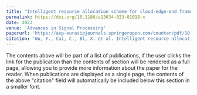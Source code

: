 ```yaml
---
title: "Intelligent resource allocation scheme for cloud-edge-end framework aided multi-source data stream"
permalink: https://doi.org/10.1186/s13634-023-01018-x
date: 2023
venue: 'Advances in Signal Processing'
paperurl: 'https://asp-eurasipjournals.springeropen.com/counter/pdf/10.1186/s13634-023-01018-x.pdf'
citation: 'Wu, Y., Cai, C., Bi, X. et al. Intelligent resource allocation scheme for cloud-edge-end framework aided multi-source data stream. EURASIP J. Adv. Signal Process. 2023, 56 (2023). https://doi.org/10.1186/s13634-023-01018-x'
---
```


The contents above will be part of a list of publications, if the user clicks the link for the publication than the contents of section will be rendered as a full page, allowing you to provide more information about the paper for the reader. When publications are displayed as a single page, the contents of the above "citation" field will automatically be included below this section in a smaller font.
